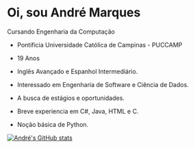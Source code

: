 # Oi, sou André Marques

Cursando Engenharia da Computação 
- Pontificia Universidade Católica de Campinas - PUCCAMP
- 19 Anos
- Inglês Avançado e Espanhol Intermediário.

- Interessado em Engenharia de Software e Ciência de Dados.
- A busca de estágios e oportunidades.
- Breve experiencia em C#, Java, HTML e C.
- Noção básica de Python.

[![André's GitHub stats](https://github-readme-stats.vercel.app/api?username=andrecostamarques)](https://github.com/andrecostamarques)
